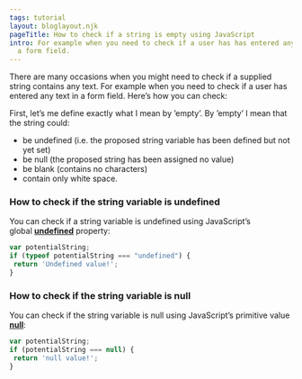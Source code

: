 ```yaml
---
tags: tutorial
layout: bloglayout.njk
pageTitle: How to check if a string is empty using JavaScript
intro: For example when you need to check if a user has has entered any text in
  a form field.
---
```

There are many occasions when you might need to check if a supplied string contains any text. For example when you need to check if a user has entered any text in a form field. Here’s how you can check:

First, let’s me define exactly what I mean by ’empty’. By ’empty’ I mean that the string could:

* be undefined (i.e. the proposed string variable has been defined but not yet set)
* be null (the proposed string has been assigned no value)
* be blank (contains no characters)
* contain only white space.

### How to check if the string variable is undefined

You can check if a string variable is undefined using JavaScript’s global **[undefined](https://developer.mozilla.org/en-US/docs/Web/JavaScript/Reference/Global_Objects/undefined)** property:

```javascript
var potentialString;
if (typeof potentialString === "undefined") { 
 return 'Undefined value!';
}
```

### How to check if the string variable is null

You can check if the string variable is null using JavaScript’s primitive value **[null](https://developer.mozilla.org/en-US/docs/Web/JavaScript/Reference/Global_Objects/null)**:

```javascript
var potentialString;
if (potentialString === null) { 
 return 'null value!';
}
```
